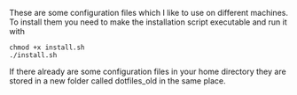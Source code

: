 These are some configuration files which I like to use on different machines.
To install them you need to make the installation script executable and run it with
```
chmod +x install.sh
./install.sh
```
If there already are some configuration files in your home directory they are stored in a new folder called dotfiles_old in the same place.
